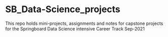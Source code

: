 # SB_Data-Science_projects
This repo holds mini-projects, assignments and notes for capstone projects for the Springboard Data Science intensive Career Track
Sep-2021   
